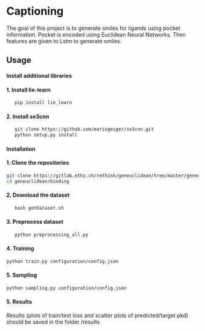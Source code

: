 # Captioning
The goal of this project is to generate smiles for ligands using pocket information.
Pocket is encoded using Euclidean Neural Networks. Then features are given to Lstm to generate smiles. 


## Usage 

#### Install additional libraries

#### 1. Install lie-learn
```bash
   pip install lie_learn
```

#### 2. Install se3cnn
```bash
   git clone https://github.com/mariogeiger/se3cnn.git
   python setup.py install
```
#### Installation

#### 1. Clone the repositories
```bash
git clone https://gitlab.ethz.ch/rethink/geneuclidean/tree/master/geneuclidean
cd geneuclidean/binding
```

#### 2. Download the dataset

```bash 
   bash getDataset.sh 
```

#### 3. Preprocess dataset

```bash
   python preprocessing_all.py
```
#### 4. Training

```bash
python train.py configuration/config.json  
```

#### 5. Sampling

```bash
python sampling.py configuration/config.json  
```


#### 5. Results

Results (plots of train/test loss and scatter plots of predicted/target pkd) should be saved in the folder /results




<br>


